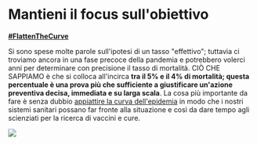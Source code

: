 # Mantieni il focus sull'obiettivo
[**\#FlattenTheCurve**](https://twitter.com/hashtag/FlattenTheCurve?src=hashtag_click)

Si sono spese molte parole sull'ipotesi di un tasso "effettivo"; tuttavia ci troviamo ancora in una fase precoce della pandemia e potrebbero volerci anni per determinare con precisione il tasso di mortalità. CIÒ CHE SAPPIAMO è che si colloca all'incirca **tra il 5% e il 4% di mortalità; questa percentuale è una prova più che sufficiente a giustificare un'azione preventiva decisa, immediata e su larga scala**. La cosa più importante da fare è senza dubbio [appiattire la curva dell'epidemia](https://www.economist.com/briefing/2020/02/29/covid-19-is-now-in-50-countries-and-things-will-get-worse)
in modo che i nostri sistemi sanitari possano far fronte alla situazione e così da dare tempo agli scienziati per la ricerca di vaccini e cure.

![](images/health-system-capacity.svg)
